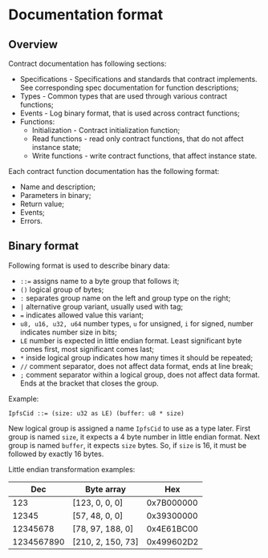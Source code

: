 # Documentation format

## Overview

Contract documentation has following sections:

* Specifications - Specifications and standards that contract implements. See corresponding spec documentation for
  function descriptions;
* Types - Common types that are used through various contract functions;
* Events - Log binary format, that is used across contract functions;
* Functions:
  * Initialization - Contract initialization function;
  * Read functions - read only contract functions, that do not affect instance state;
  * Write functions - write contract functions, that affect instance state.

Each contract function documentation has the following format:

* Name and description;
* Parameters in binary;
* Return value;
* Events;
* Errors.


## Binary format

Following format is used to describe binary data:

* `::=` assigns name to a byte group that follows it;
* `()` logical group of bytes;
* `:` separates group name on the left and group type on the right;
* `|` alternative group variant, usually used with tag;
* `=` indicates allowed value this variant;
* `u8, u16, u32, u64` number types, `u` for unsigned, `i` for signed, number indicates number size in bits;
* `LE` number is expected in little endian format. Least significant byte comes first, most significant comes last;
* `*` inside logical group indicates how many times it should be repeated;
* `//` comment separator, does not affect data format, ends at line break;
* `;` comment separator within a logical group, does not affect data format. Ends at the bracket that closes the group.

Example:

```
IpfsCid ::= (size: u32 as LE) (buffer: u8 * size)
```

New logical group is assigned a name `IpfsCid` to use as a type later. First group is named `size`, it expects a 4
byte number in little endian format. Next group is named `buffer`, it expects `size` bytes. So, if `size` is 16,
it must be followed by exactly 16 bytes.

Little endian transformation examples:

| Dec        | Byte array        | Hex        |
|------------|-------------------|------------|
| 123        | [123, 0, 0, 0]    | 0x7B000000 |
| 12345      | [57, 48, 0, 0]    | 0x39300000 |
| 12345678   | [78, 97, 188, 0]  | 0x4E61BC00 |
| 1234567890 | [210, 2, 150, 73] | 0x499602D2 |
